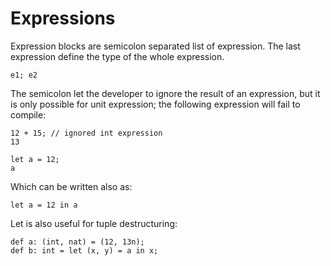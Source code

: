# Expressions

Expression blocks are semicolon separated list of expression. The last expression define the type of the whole expression. 

```text
e1; e2
```

The semicolon let the developer to ignore the result of an expression, but it is only possible for unit expression; the following expression will fail to compile:

```text
12 + 15; // ignored int expression
13
```

```text
let a = 12;
a
```

Which can be written also as:

```text
let a = 12 in a
```

Let is also useful for tuple destructuring:

```text
def a: (int, nat) = (12, 13n);
def b: int = let (x, y) = a in x;
```

